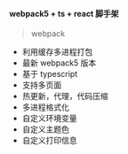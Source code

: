 #### webpack5 + ts + react 脚手架

> webpack

- 利用缓存多进程打包
- 最新 webpack5 版本
- 基于 typescript
- 支持多页面
- 热更新，代理，代码压缩
- 多进程格式化
- 自定义环境变量
- 自定义主题色
- 自定义打印信息
